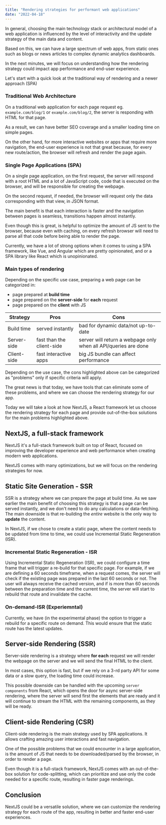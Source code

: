 ```yaml
---
title: "Rendering strategies for performant web applications"
date: "2022-04-18"
---
```


In general, choosing the main technology stack or architectural model of a web application is influenced by the level of interactivity and the update strategy of the main data and content.

Based on this, we can have a large spectrum of web apps, from static ones such as blogs or news articles to complex dynamic analytics dashboards.

In the next minutes, we will focus on understanding how the rendering strategy could impact app performance and end-user experience.

Let's start with a quick look at the traditional way of rendering and a newer approach (SPA)

### Traditional Web Architecture

On a traditional web application for each page request eg. `example.com/blog/1` or `example.com/blog/2`, the server is responding with HTML for that page.

As a result, we can have better SEO coverage and a smaller loading time on simple pages.

On the other hand, for more interactive websites or apps that require more navigation, the end-user experience is not that great because, for every new route/action, the browser will refresh and render the page again.


### Single Page Applications (SPA)
On a single page application, on the first request, the server will respond with a root HTML and a lot of JavaScript code, code that is executed on the browser, and will be responsible for creating the webpage.

On the second request, if needed, the browser will request only the data corresponding with that view, in JSON format.

The main benefit is that each interaction is faster and the navigation between pages is seamless, transitions happen almost instantly.

Even though this is great, is helpful to optimize the amount of JS sent to the browser, because even with caching, on every refresh browser will need to parse all that code before being able to render the page.

Currently, we have a lot of strong options when it comes to using a SPA framework, like Vue, and Angular which are pretty opinionated, and or a SPA library like React which is unopinionated.

### Main types of rendering

Depending on the specific use case, preparing a web page can be categorized in:
- page prepared at __build time__
- page prepared on the __server-side__ for __each__ request
- page prepared on the __client__ with JS

| Strategy    | Pros                  | Cons
| ----------- | --------------------- | ----------------------------------- |
| Build time  | served instantly      | bad for dynamic data/not up-to-date |
| Server-side | fast than the client-side | server will return a webpage only when all API/queries are done|
| Client-side | fast interactive apps | big JS bundle can affect performance|

Depending on the use case, the cons highlighted above can be categorized as "problems" only if specific criteria will apply.

The great news is that today, we have tools that can eliminate some of these problems, and where we can choose the rendering strategy for our app.

Today we will take a look at how NextJS, a React framework let us choose the rendering strategy for each page and provide out-of-the-box solutions for the main problems highlighted above.

## NextJS, a full-stack framework

NextJS it's a full-stack framework built on top of React, focused on improving the developer experience and web performance when creating modern web applications.

NextJS comes with many optimizations, but we will focus on the rendering strategies for now.

## Static Site Generation - SSR

SSR is a strategy where we can prepare the page at build time. As we saw earlier the main benefit of choosing this strategy is that a page can be served instantly, and we don't need to do any calculations or data-fetching.
The main downside is that re-building the _entire_ website is the only way to __update__ the content.

In NextJS, if we chose to create a static page, where the content needs to be updated from time to time, we could use Incremental Static Regeneration (ISR).

### Incremental Static Regeneration - ISR

Using Incremental Static Regeneration (ISR), we could configure a time frame that will trigger a re-build for that specific page. For example, if we are defining a 60 seconds timeframe, when a request comes, the server will check if the existing page was prepared in the last 60 seconds or not. The user will always receive the cached version, and if is more than 60 seconds between the preparation time and the current time, the server will start to rebuild that route and invalidate the cache.

### On-demand-ISR (Experiemntal)

Currently, we have (in the experimental phase) the option to trigger a rebuild for a specific route on demand. This would ensure that the static route has the latest updates.

## Server-side Rendering (SSR)

Server-side rendering is a strategy where __for each__ request we will render the webpage on the server and we will send the final HTML to the client.

In most cases, this option is fast, but if we rely on a 3-rd party API for some data or a slow query, the loading time could increase.

This possible downside can be handled with the upcoming `server components` from React, which opens the door for async server-side rendering, where the server will send first the elements that are ready and it will continue to stream the HTML with the remaining components, as they will be ready.


## Client-side Rendering (CSR)

Client-side rendering is the main strategy used by SPA applications. It allows crafting amazing user interactions and fast navigation.

One of the possible problems that we could encounter in a large application, is the amount of JS that needs to be downloaded/parsed by the browser, in order to render a page.

Even though it is a full-stack framework, NextJS comes with an out-of-the-box solution for code-splitting, which can prioritize and use only the code needed for a specific route, resulting in faster page renderings.

## Conclusion

NextJS could be a versatile solution, where we can customize the rendering strategy for each route of the app, resulting in better and faster end-user experiences.